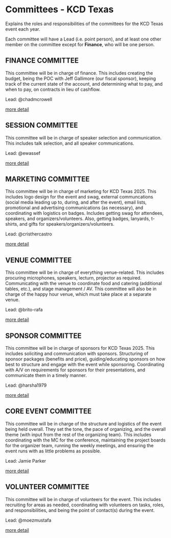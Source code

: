 # Committees - KCD Texas
Explains the roles and responsibilities of the committees for the KCD Texas event each year.

Each committee will have a Lead (i.e. point person), and at least one other member on the committee except for **Finance**, who will be one person.

## FINANCE COMMITTEE
This committee will be in charge of finance. This includes creating the budget, being the POC with Jeff Gallimore (our fiscal sponsor), keeping track of the current state of the account, and determining what to pay, and when to pay, on contracts in lieu of cashflow.

Lead: @chadmcrowell

[more detail](finance-committee.md)

## SESSION COMMITTEE
This committee will be in charge of speaker selection and communication. This includes talk selection, and all speaker communications.

Lead: @ewassef

[more detail](session-committee.md)

## MARKETING COMMITTEE
This committee will be in charge of marketing for KCD Texas 2025. This includes logo design for the event and swag, external communcations (social media leading up to, during, and after the event), email lists, promotional and advertising communications (as necessary), and coordinating with logistics on badges. Includes getting swag for attendees, speakers, and organizers/volunteers. Also, getting badges, lanyards, t-shirts, and gifts for speakers/organizers/volunteers.

Lead: @cristhercastro

[more detail](marketing-committee.md)

## VENUE COMMITTEE
This committee will be in charge of everything venue-related. This includes procuring microphones, speakers, lecturn, projector as required. Communicating with the venue to coordinate food and catering (additional tables, etc.), and stage management / AV. This committee will also be in charge of the happy hour venue, which must take place at a separate venue.

Lead: @brito-rafa

[more detail](venue-committee.md)

## SPONSOR COMMITTEE
This committee will be in charge of sponsors for KCD Texas 2025. This includes soliciting and communication with sponsors. Structuring of sponsor packages (benefits and price), guiding/educating sponsors on how best to structure and engage with the event while sponsoring. Coordinating with A/V on requirements for sponsors for their presentations, and communicate them in a timely manner.

Lead: @harsha1979

[more detail](sponsor-committee.md)

## CORE EVENT COMMITTEE
This committee will be in charge of the structure and logistics of the event being held overall. They set the tone, the pace of organizing, and the overall theme (with input from the rest of the organizing team). This includes coordinating with the MC for the conference, maintaining the project boards for the organizer team, running the weekly meetings, and ensuring the event runs with as little problems as possible.

Lead: Jamie Parker

[more detail](core-committee.md)

## VOLUNTEER COMMITTEE
This committee will be in charge of volunteers for the event. This includes recruiting for areas as needed, coordinating with volunteers on tasks, roles, and responsibilities, and being the point of contact(s) during the event.

Lead: @moezmustafa

[more detail](volunteer-committee.md)
